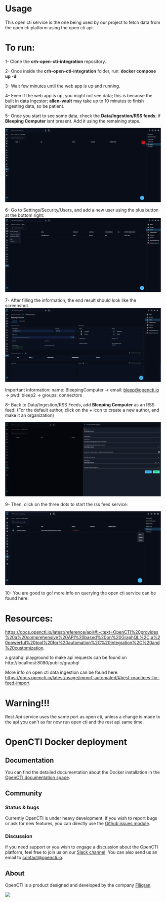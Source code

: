 # Usage
This open cti service is the one being used by our project to fetch data from the open cti platform using the open cti api.

# To run:

1- Clone the **crh-open-cti-integration** repository.

2- Once inside the **crh-open-cti-integration** folder, run: **docker compose up -d**

3- Wait few minutes until the web app is up and running. 

4- Even if the web app is up, you might not see data; this is because the built in data ingestor; **alien-vault** may take up to 10 minutes to finish ingesting data, so be patient.

5- Once you start to see some data, check the **Data/Ingestion/RSS feeds**; if **Bleeping Computer** isnt present. Add it using the remaining steps.

![alt text](image.png)


6- Go to Settings/Security/Users, and add a new user using the plus button at the bottom right:
![alt text](image-1.png)

7- After filling the information, the end result should look like the screenshot. 
 ![alt text](image-2.png) 

Important information: name: BleepingComputer -> email: bleep@opencti.io -> pwd: bleep2  -> groups: connectors

8- Back to Data/Ingestion/RSS Feeds, add **Bleeping Computer** as an RSS feed: (For the default author, click on the + icon to create a new author, and make it an organization)

![alt text](image-3.png)


9- Then, click on the three dots to start the rss feed service:

![alt text](image-4.png)

10- You are good to go! more info on querying the open cti service can be found here: 

# Resources: 

https://docs.opencti.io/latest/reference/api/#:~:text=OpenCTI%20provides%20a%20comprehensive%20API%20based%20on%20GraphQL%2C,a%20powerful%20tool%20for%20automation%2C%20integration%2C%20and%20customization.

a graphql playground to make api requests can be found on http://localhost:8080/public/graphql

More info on open cti data ingestion can be found here: https://docs.opencti.io/latest/usage/import-automated/#best-practices-for-feed-import


# Warning!!! 

Rest Api service uses the same port as open cti, unless a change is made to the api you can't as for now run open cti and the rest api same time.

# OpenCTI Docker deployment

## Documentation

You can find the detailed documentation about the Docker installation in the [OpenCTI documentation space](https://docs.opencti.io/latest/deployment/installation/#using-docker).

## Community

### Status & bugs

Currently OpenCTI is under heavy development, if you wish to report bugs or ask for new features, you can directly use the [Github issues module](https://github.com/OpenCTI-Platform/opencti/issues).

### Discussion

If you need support or you wish to engage a discussion about the OpenCTI platform, feel free to join us on our [Slack channel](https://community.filigran.io). You can also send us an email to contact@opencti.io.

## About

OpenCTI is a product designed and developed by the company [Filigran](https://filigran.io).

<a href="https://filigran.io" alt="Filigran"><img src="https://github.com/OpenCTI-Platform/opencti/raw/master/.github/img/logo_filigran.png" width="300" /></a>